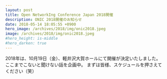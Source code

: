 ```yaml
---
layout: post
title: Open NetworkIng Conference Japan 2018開催
description: ONIC 2018開催のお知らせ
date: 2018-05-14 18:05:55 +0900
hero_image: /archives/2018/img/onic2018.jpeg
image: /archives/2018/img/onic2018.jpeg
#hero_height: is-middle
#hero_darken: true
---
```

2018年は、10月19日（金）、軽井沢大賀ホールにて開催が決定いたしました。
ここまでこないと聞けない話を企画中。
まずは皆様、スケジュールを押さえてください（笑）

